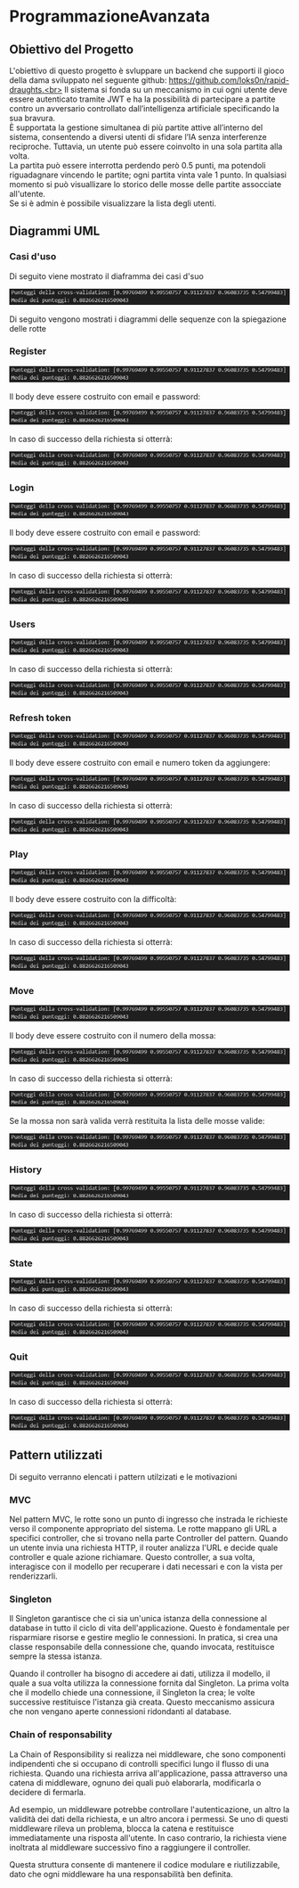 # ProgrammazioneAvanzata

## Obiettivo del Progetto

L'obiettivo di questo progetto è svluppare un backend che supporti il gioco della dama sviluppato nel seguente github: https://github.com/loks0n/rapid-draughts.<br>
Il sistema si fonda su un meccanismo in cui ogni utente deve essere autenticato tramite JWT e ha la possibilità di partecipare a partite contro un avversario controllato dall’intelligenza artificiale specificando la sua bravura.<br>
È supportata la gestione simultanea di più partite attive all’interno del sistema, consentendo a diversi utenti di sfidare l’IA senza interferenze reciproche. Tuttavia, un utente può essere coinvolto in una sola partita alla volta.<br>
La partita può essere interrotta perdendo però 0.5 punti, ma potendoli riguadagnare vincendo le partite; ogni partita vinta vale 1 punto.
In qualsiasi momento si può visuallizare lo storico delle mosse delle partite assocciate all'utente.<br>
Se si è admin è possibile visualizzare la lista degli utenti.<br>



## Diagrammi UML

### Casi d'uso

Di seguito viene mostrato il diaframma dei casi d'suo

![Casi d'uso](https://github.com/umbertomaraglino/ProgrammazioneAvanzata/blob/main/Immagini/immagine.png)

Di seguito vengono mostrati i diagrammi delle sequenze con la spiegazione delle rotte

### Register

![Register](https://github.com/umbertomaraglino/ProgrammazioneAvanzata/blob/main/Immagini/immagine.png)

Il body deve essere costruito con email e password:

![Register2](https://github.com/umbertomaraglino/ProgrammazioneAvanzata/blob/main/Immagini/immagine.png)

In caso di successo della richiesta si otterrà:

![RegisterS](https://github.com/umbertomaraglino/ProgrammazioneAvanzata/blob/main/Immagini/immagine.png)

### Login

![Login](https://github.com/umbertomaraglino/ProgrammazioneAvanzata/blob/main/Immagini/immagine.png)

Il body deve essere costruito con email e password:

![Register2](https://github.com/umbertomaraglino/ProgrammazioneAvanzata/blob/main/Immagini/immagine.png)

In caso di successo della richiesta si otterrà:

![LoginS](https://github.com/umbertomaraglino/ProgrammazioneAvanzata/blob/main/Immagini/immagine.png)

### Users

![Users](https://github.com/umbertomaraglino/ProgrammazioneAvanzata/blob/main/Immagini/immagine.png)

In caso di successo della richiesta si otterrà:

![UsersS](https://github.com/umbertomaraglino/ProgrammazioneAvanzata/blob/main/Immagini/immagine.png)

### Refresh token

![RefreshToken](https://github.com/umbertomaraglino/ProgrammazioneAvanzata/blob/main/Immagini/immagine.png)

Il body deve essere costruito con email e numero token da aggiungere:

![RefreshToken2](https://github.com/umbertomaraglino/ProgrammazioneAvanzata/blob/main/Immagini/immagine.png)

In caso di successo della richiesta si otterrà:

![refreshTokenS](https://github.com/umbertomaraglino/ProgrammazioneAvanzata/blob/main/Immagini/immagine.png)

### Play

![play](https://github.com/umbertomaraglino/ProgrammazioneAvanzata/blob/main/Immagini/immagine.png)

Il body deve essere costruito con la difficoltà:

![play2](https://github.com/umbertomaraglino/ProgrammazioneAvanzata/blob/main/Immagini/immagine.png)

In caso di successo della richiesta si otterrà:

![playS](https://github.com/umbertomaraglino/ProgrammazioneAvanzata/blob/main/Immagini/immagine.png)

### Move

![Move](https://github.com/umbertomaraglino/ProgrammazioneAvanzata/blob/main/Immagini/immagine.png)

Il body deve essere costruito con il numero della mossa:

![move2](https://github.com/umbertomaraglino/ProgrammazioneAvanzata/blob/main/Immagini/immagine.png)

In caso di successo della richiesta si otterrà:

![moveS](https://github.com/umbertomaraglino/ProgrammazioneAvanzata/blob/main/Immagini/immagine.png)

Se la mossa non sarà valida verrà restituita la lista delle mosse valide:

![moveR](https://github.com/umbertomaraglino/ProgrammazioneAvanzata/blob/main/Immagini/immagine.png)


### History

![Move](https://github.com/umbertomaraglino/ProgrammazioneAvanzata/blob/main/Immagini/immagine.png)

In caso di successo della richiesta si otterrà:

![historyS](https://github.com/umbertomaraglino/ProgrammazioneAvanzata/blob/main/Immagini/immagine.png)

### State

![state](https://github.com/umbertomaraglino/ProgrammazioneAvanzata/blob/main/Immagini/immagine.png)

In caso di successo della richiesta si otterrà:

![stateS](https://github.com/umbertomaraglino/ProgrammazioneAvanzata/blob/main/Immagini/immagine.png)

### Quit

![quit](https://github.com/umbertomaraglino/ProgrammazioneAvanzata/blob/main/Immagini/immagine.png)

In caso di successo della richiesta si otterrà:

![quitS](https://github.com/umbertomaraglino/ProgrammazioneAvanzata/blob/main/Immagini/immagine.png)

## Pattern utilizzati
Di seguito verranno elencati i pattern utilzizati e le motivazioni

### MVC
Nel pattern MVC, le rotte sono un punto di ingresso che instrada le richieste verso il componente appropriato del sistema. Le rotte mappano gli URL a specifici controller, che si trovano nella parte Controller del pattern. Quando un utente invia una richiesta HTTP, il router analizza l'URL e decide quale controller e quale azione richiamare. Questo controller, a sua volta, interagisce con il modello per recuperare i dati necessari e con la vista per renderizzarli.

### Singleton
Il Singleton garantisce che ci sia un'unica istanza della connessione al database in tutto il ciclo di vita dell'applicazione. Questo è fondamentale per risparmiare risorse e gestire meglio le connessioni. In pratica, si crea una classe responsabile della connessione che, quando invocata, restituisce sempre la stessa istanza.

Quando il controller ha bisogno di accedere ai dati, utilizza il modello, il quale a sua volta utilizza la connessione fornita dal Singleton. La prima volta che il modello chiede una connessione, il Singleton la crea; le volte successive restituisce l'istanza già creata. Questo meccanismo assicura che non vengano aperte connessioni ridondanti al database.

### Chain of responsability
La Chain of Responsibility si realizza nei middleware, che sono componenti indipendenti che si occupano di controlli specifici lungo il flusso di una richiesta. Quando una richiesta arriva all'applicazione, passa attraverso una catena di middleware, ognuno dei quali può elaborarla, modificarla o decidere di fermarla.

Ad esempio, un middleware potrebbe controllare l'autenticazione, un altro la validità dei dati della richiesta, e un altro ancora i permessi. Se uno di questi middleware rileva un problema, blocca la catena e restituisce immediatamente una risposta all'utente. In caso contrario, la richiesta viene inoltrata al middleware successivo fino a raggiungere il controller.

Questa struttura consente di mantenere il codice modulare e riutilizzabile, dato che ogni middleware ha una responsabilità ben definita.

